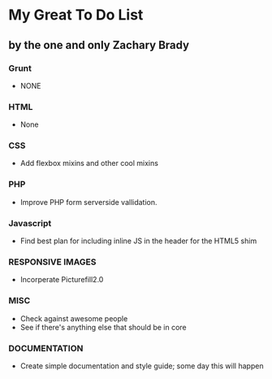 # My Great To Do List #
## by the one and only Zachary Brady ##

### Grunt ###
- NONE

### HTML ###
- None

### CSS ###
- Add flexbox mixins and other cool mixins

### PHP ###
- Improve PHP form serverside vallidation.

### Javascript ###
- Find best plan for including inline JS in the header for the HTML5 shim

### RESPONSIVE IMAGES ###
- Incorperate Picturefill2.0

### MISC ###
- Check against awesome people
- See if there's anything else that should be in core

### DOCUMENTATION ###
- Create simple documentation and style guide; some day this will happen